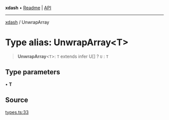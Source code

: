 **xdash** • [Readme](../README.md) \| [API](../globals.md)

***

[xdash](../README.md) / UnwrapArray

# Type alias: UnwrapArray\<T\>

> **UnwrapArray**\<`T`\>: `T` extends infer U[] ? `U` : `T`

## Type parameters

• **T**

## Source

[types.ts:33](https://github.com/shtse8/xdash/blob/55c7e43/src/types.ts#L33)
